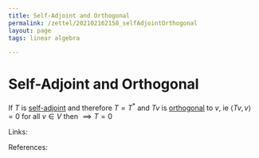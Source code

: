 ```yaml
---
title: Self-Adjoint and Orthogonal
permalink: /zettel/202102162158_selfAdjointOrthogonal
layout: page
tags: linear algebra

---
```

# Self-Adjoint and Orthogonal

If $T$ is [self-adjoint](202102162040_selfAdjointOperator) and therefore $T = T^*$ and $T v$ is [orthogonal](202102141725_orthogonalDefinition) to $v$, ie $\langle T v,v \rangle = 0$
for all $v \in V$ then $\implies T = 0$

Links: 

References: 


